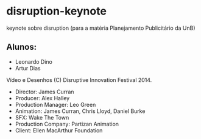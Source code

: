 disruption-keynote
==================

keynote sobre disruption
(para a matéria Planejamento Publicitário da UnB)

Alunos:
-------
 - Leonardo Dino
 - Artur Dias
 
 
Vídeo e Desenhos (C) Disruptive Innovation Festival 2014.
 - Director: James Curran
 - Producer: Alex Halley
 - Production Manager: Leo Green
 - Animation: James Curran, Chris Lloyd, Daniel Burke
 - SFX: Wake The Town
 - Production Company: Partizan Animation
 - Client: Ellen MacArthur Foundation


